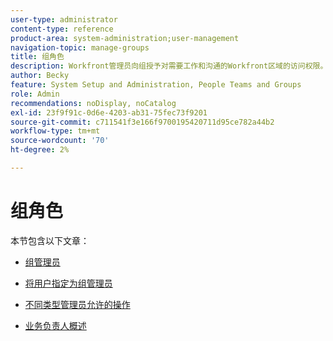 ```yaml
---
user-type: administrator
content-type: reference
product-area: system-administration;user-management
navigation-topic: manage-groups
title: 组角色
description: Workfront管理员向组授予对需要工作和沟通的Workfront区域的访问权限。 然后，每个组可以将其Workfront信息（如用户、模板、自定义表单和项目）与其他部门的那些信息分开。
author: Becky
feature: System Setup and Administration, People Teams and Groups
role: Admin
recommendations: noDisplay, noCatalog
exl-id: 23f9f91c-0d6e-4203-ab31-75fec73f9201
source-git-commit: c711541f3e166f9700195420711d95ce782a44b2
workflow-type: tm+mt
source-wordcount: '70'
ht-degree: 2%

---
```


# 组角色

本节包含以下文章：

* [组管理员](../../../administration-and-setup/manage-groups/group-roles/group-administrators.md)

* [将用户指定为组管理员](../../../administration-and-setup/manage-groups/group-roles/assign-user-as-group-administrator.md)
* [不同类型管理员允许的操作](../../../administration-and-setup/manage-groups/group-roles/group-actions-allowed-different-types-admins.md)

* [业务负责人概述](../../../administration-and-setup/manage-groups/group-roles/business-leader-overview.md)
